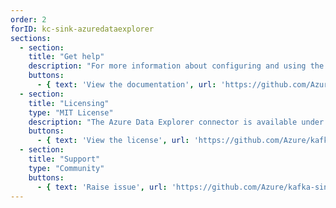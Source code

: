```yaml
---
order: 2
forID: kc-sink-azuredataexplorer
sections:
  - section:
    title: "Get help"
    description: "For more information about configuring and using the connector, see the documentation."
    buttons:
      - { text: 'View the documentation', url: 'https://github.com/Azure/kafka-sink-azure-kusto' }
  - section:
    title: "Licensing"
    type: "MIT License"
    description: "The Azure Data Explorer connector is available under the MIT License license."
    buttons:
      - { text: 'View the license', url: 'https://github.com/Azure/kafka-sink-azure-kusto/blob/master/LICENSE' }
  - section:
    title: "Support"
    type: "Community"
    buttons:
      - { text: 'Raise issue', url: 'https://github.com/Azure/kafka-sink-azure-kusto/issues' }
---
```

